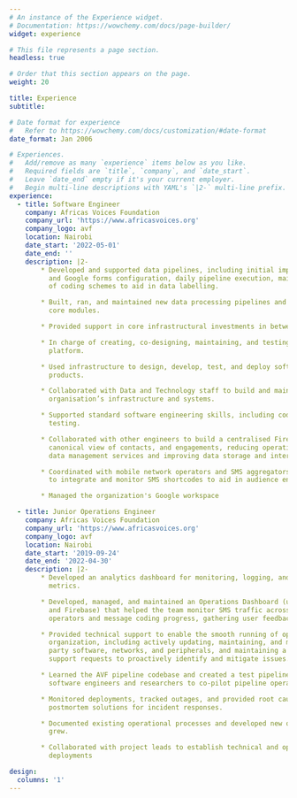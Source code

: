 ```yaml
---
# An instance of the Experience widget.
# Documentation: https://wowchemy.com/docs/page-builder/
widget: experience

# This file represents a page section.
headless: true

# Order that this section appears on the page.
weight: 20

title: Experience
subtitle:

# Date format for experience
#   Refer to https://wowchemy.com/docs/customization/#date-format
date_format: Jan 2006

# Experiences.
#   Add/remove as many `experience` items below as you like.
#   Required fields are `title`, `company`, and `date_start`.
#   Leave `date_end` empty if it's your current employer.
#   Begin multi-line descriptions with YAML's `|2-` multi-line prefix.
experience:
  - title: Software Engineer
    company: Africas Voices Foundation
    company_url: 'https://www.africasvoices.org'
    company_logo: avf
    location: Nairobi
    date_start: '2022-05-01'
    date_end: ''
    description: |2-
        * Developed and supported data pipelines, including initial implementation, SMS platform
          and Google forms configuration, daily pipeline execution, maintenance, and uploading
          of coding schemes to aid in data labelling.

        * Built, ran, and maintained new data processing pipelines and infrastructure using existing
          core modules.

        * Provided support in core infrastructural investments in between projects.

        * In charge of creating, co-designing, maintaining, and testing SMS flow on the Textit
          platform.

        * Used infrastructure to design, develop, test, and deploy software architecture for new
          products.

        * Collaborated with Data and Technology staff to build and maintain the core
          organisation’s infrastructure and systems.

        * Supported standard software engineering skills, including code review, debugging, and
          testing.

        * Collaborated with other engineers to build a centralised Firebase database that provided a
          canonical view of contacts, and engagements, reducing operational costs from 3rd-party
          data management services and improving data storage and interaction.

        * Coordinated with mobile network operators and SMS aggregators in Kenya and Somalia
          to integrate and monitor SMS shortcodes to aid in audience engagement.

        * Managed the organization's Google workspace

  - title: Junior Operations Engineer
    company: Africas Voices Foundation
    company_url: 'https://www.africasvoices.org'
    company_logo: avf
    location: Nairobi
    date_start: '2019-09-24'
    date_end: '2022-04-30'
    description: |2-
        * Developed an analytics dashboard for monitoring, logging, and alerting data pipeline
          metrics.

        * Developed, managed, and maintained an Operations Dashboard (using Python, D3.js,
          and Firebase) that helped the team monitor SMS traffic across different mobile network
          operators and message coding progress, gathering user feedback for improvement.

        * Provided technical support to enable the smooth running of operations in the
          organization, including actively updating, maintaining, and monitoring computers, 3rd
          party software, networks, and peripherals, and maintaining a working log of technical
          support requests to proactively identify and mitigate issues.

        * Learned the AVF pipeline codebase and created a test pipeline, collaborating with other
          software engineers and researchers to co-pilot pipeline operations

        * Monitored deployments, tracked outages, and provided root cause analysis and
          postmortem solutions for incident responses.

        * Documented existing operational processes and developed new ones as the infrastructure
          grew.

        * Collaborated with project leads to establish technical and operational plans for
          deployments

design:
  columns: '1'
---
```

